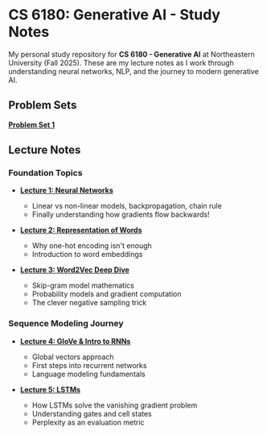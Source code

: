 # CS 6180: Generative AI - Study Notes

My personal study repository for **CS 6180 - Generative AI** at Northeastern University (Fall 2025). These are my lecture notes as I work through understanding neural networks, NLP, and the journey to modern generative AI.

## Problem Sets
**[Problem Set 1](./Problem%20Set%201)**

## Lecture Notes

### Foundation Topics
- **[Lecture 1: Neural Networks](./Class%20Notes/Lecture1_Neural_Network.md)**
  - Linear vs non-linear models, backpropagation, chain rule
  - Finally understanding how gradients flow backwards!
  
- **[Lecture 2: Representation of Words](./Class%20Notes/Lecture2_Representation_of_Words.md)** 
  - Why one-hot encoding isn't enough
  - Introduction to word embeddings
  
- **[Lecture 3: Word2Vec Deep Dive](./Class%20Notes/Lecture3_Word2Vec.md)**
  - Skip-gram model mathematics
  - Probability models and gradient computation
  - The clever negative sampling trick

### Sequence Modeling Journey
- **[Lecture 4: GloVe & Intro to RNNs](./Class%20Notes/Lecture4_GloVe_Intro_to_RNNs.md)**
  - Global vectors approach
  - First steps into recurrent networks
  - Language modeling fundamentals
  
- **[Lecture 5: LSTMs](./Class%20Notes/Lecture5_Long_Short-Term_Memory.md)**
  - How LSTMs solve the vanishing gradient problem
  - Understanding gates and cell states
  - Perplexity as an evaluation metric
